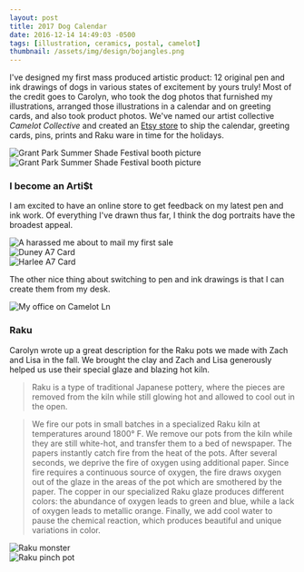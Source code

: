 ```yaml
---
layout: post
title: 2017 Dog Calendar
date: 2016-12-14 14:49:03 -0500
tags: [illustration, ceramics, postal, camelot]
thumbnail: /assets/img/design/bojangles.png
---
```


I've designed my first mass produced artistic product: 12 original pen and ink drawings of dogs in various states of excitement by yours truly! Most of the credit goes to Carolyn, who took the dog photos that furnished my illustrations, arranged those illustrations in a calendar and on greeting cards, and also took product photos. We've named our artist collective _Camelot Collective_ and created an [Etsy store](https://www.etsy.com/shop/CamelotCollective) to ship the calendar, greeting cards, pins, prints and Raku ware in time for the holidays.

<div class="row">
  <div class="col-lg-12 pt-4 pb-4">
  	<img class="prototype" src="/assets/img/design/calendar_picture.jpg" alt="Grant Park Summer Shade Festival booth picture"/>
  </div>
  <div class="col-lg-12 pt-4 pb-4">
  	<img class="prototype" src="/assets/img/design/dog_portrait_advertisement.jpg" alt="Grant Park Summer Shade Festival booth picture"/>
  </div>
</div>

### I become an Arti\$t

I am excited to have an online store to get feedback on my latest pen and ink work. Of everything I've drawn thus far, I think the dog portraits have the broadest appeal.

<div class="row">
  <div class="col-lg-12 pt-4">
  	<img class="prototype" src="/assets/img/design/first_sale.jpg" alt="A harassed me about to mail my first sale"/>
  </div>
  <div class="col-md-6 pt-4">
  	<img class="prototype" src="/assets/img/design/duney_front_card.jpg" alt="Duney A7 Card"/>
  </div>
  <div class="col-md-6 pt-4 pb-4">
  	<img class="prototype" src="/assets/img/design/harlee_card.jpg" alt="Harlee A7 Card"/>
  </div>
</div>

The other nice thing about switching to pen and ink drawings is that I can create them from my desk.

<div class="row">
  <div class="col-lg-12 pt-4 pb-4">
  	<img class="prototype" src="/assets/img/design/my_office.jpg" alt="My office on Camelot Ln"/>
  </div>
</div>

### Raku

Carolyn wrote up a great description for the Raku pots we made with Zach and Lisa in the fall. We brought the clay and Zach and Lisa generously helped us use their special glaze and blazing hot kiln.

> Raku is a type of traditional Japanese pottery, where the pieces are removed from the kiln while still glowing hot and allowed to cool out in the open.

> We fire our pots in small batches in a specialized Raku kiln at temperatures around 1800° F. We remove our pots from the kiln while they are still white-hot, and transfer them to a bed of newspaper. The papers instantly catch fire from the heat of the pots. After several seconds, we deprive the fire of oxygen using additional paper. Since fire requires a continuous source of oxygen, the fire draws oxygen out of the glaze in the areas of the pot which are smothered by the paper. The copper in our specialized Raku glaze produces different colors: the abundance of oxygen leads to green and blue, while a lack of oxygen leads to metallic orange. Finally, we add cool water to pause the chemical reaction, which produces beautiful and unique variations in color.

<div class="row">
  <div class="col-lg-12 pt-4">
  	<img class="prototype" src="/assets/img/design/raku_monster.jpg" alt="Raku monster"/>
  </div>
  <div class="col-lg-12 pt-4">
  	<img class="prototype" src="/assets/img/design/raku_pinch_pot.jpg" alt="Raku pinch pot"/>
  </div>
</div>
